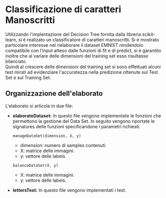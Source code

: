 # Classificazione di caratteri Manoscritti


Utilizzando l'implentazione del Decision Tree fornita dalla libreria scikit-learn, si è realizato un classificatore di caratteri manoscritti.
Si è mostrato particolare interesse nel rielaborare il dataset EMNIST rendendolo compatibile con l’input atteso dalle funzioni di fit e di predict, si è garantito inoltre che al variare delle dimensioni del training set esso risultasse bilanciato.\
Quindi al crescere delle dimensioni del training set si sono effettuati alcuni test mirati ad evidenziare l'accuratezza nella predizione ottenute sul Test Set e sul Training Set.

## Organizzazione dell'elaborato

L'elaborato si articola in due file:

 * **elaborateDataset:** In questo file vengono implementate le fonzioni che permettono la gestione del Data Set.
  In seguito vengono riportate le signatures delle funzioni specificandone i parametri richiesti.
 
   ```manageDataSet(dimension, X, y)```
   
   * dimension: numero di samples contenuti.
   * X: matrice delle immagini. 
   * y: vettore delle labels.
     
   ```balanceDataSet(X, y)```
   
   * X: matrice delle immagini. 
   * y: vettore delle labels.
        
 * **lettersTest:** In questo file vengono implementati i test. 

